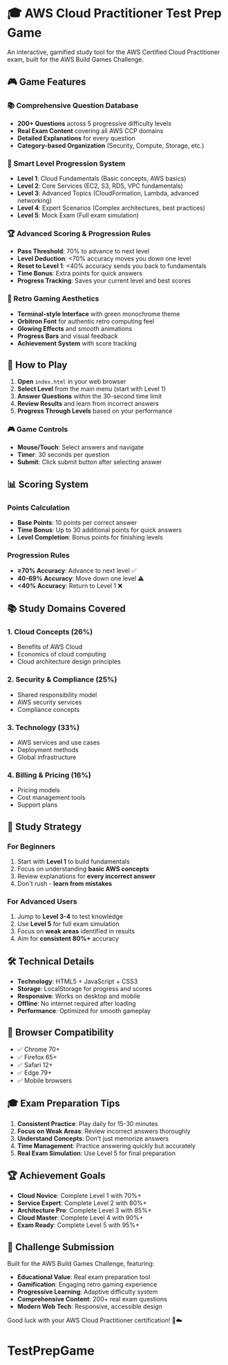# 🎓 AWS Cloud Practitioner Test Prep Game

An interactive, gamified study tool for the AWS Certified Cloud Practitioner exam, built for the AWS Build Games Challenge.

## 🎮 Game Features

### 📚 Comprehensive Question Database
- **200+ Questions** across 5 progressive difficulty levels
- **Real Exam Content** covering all AWS CCP domains
- **Detailed Explanations** for every question
- **Category-based Organization** (Security, Compute, Storage, etc.)

### 🎯 Smart Level Progression System
- **Level 1**: Cloud Fundamentals (Basic concepts, AWS basics)
- **Level 2**: Core Services (EC2, S3, RDS, VPC fundamentals)
- **Level 3**: Advanced Topics (CloudFormation, Lambda, advanced networking)
- **Level 4**: Expert Scenarios (Complex architectures, best practices)
- **Level 5**: Mock Exam (Full exam simulation)

### 🏆 Advanced Scoring & Progression Rules
- **Pass Threshold**: 70% to advance to next level
- **Level Deduction**: <70% accuracy moves you down one level
- **Reset to Level 1**: <40% accuracy sends you back to fundamentals
- **Time Bonus**: Extra points for quick answers
- **Progress Tracking**: Saves your current level and best scores

### 🎨 Retro Gaming Aesthetics
- **Terminal-style Interface** with green monochrome theme
- **Orbitron Font** for authentic retro computing feel
- **Glowing Effects** and smooth animations
- **Progress Bars** and visual feedback
- **Achievement System** with score tracking

## 🚀 How to Play

1. **Open** `index.html` in your web browser
2. **Select Level** from the main menu (start with Level 1)
3. **Answer Questions** within the 30-second time limit
4. **Review Results** and learn from incorrect answers
5. **Progress Through Levels** based on your performance

### 🎮 Game Controls
- **Mouse/Touch**: Select answers and navigate
- **Timer**: 30 seconds per question
- **Submit**: Click submit button after selecting answer

## 📊 Scoring System

### Points Calculation
- **Base Points**: 10 points per correct answer
- **Time Bonus**: Up to 30 additional points for quick answers
- **Level Completion**: Bonus points for finishing levels

### Progression Rules
- **≥70% Accuracy**: Advance to next level ✅
- **40-69% Accuracy**: Move down one level ⚠️
- **<40% Accuracy**: Return to Level 1 ❌

## 📚 Study Domains Covered

### 1. Cloud Concepts (26%)
- Benefits of AWS Cloud
- Economics of cloud computing
- Cloud architecture design principles

### 2. Security & Compliance (25%)
- Shared responsibility model
- AWS security services
- Compliance concepts

### 3. Technology (33%)
- AWS services and use cases
- Deployment methods
- Global infrastructure

### 4. Billing & Pricing (16%)
- Pricing models
- Cost management tools
- Support plans

## 🎯 Study Strategy

### For Beginners
1. Start with **Level 1** to build fundamentals
2. Focus on understanding **basic AWS concepts**
3. Review explanations for **every incorrect answer**
4. Don't rush - **learn from mistakes**

### For Advanced Users
1. Jump to **Level 3-4** to test knowledge
2. Use **Level 5** for full exam simulation
3. Focus on **weak areas** identified in results
4. Aim for **consistent 80%+** accuracy

## 🛠️ Technical Details

- **Technology**: HTML5 + JavaScript + CSS3
- **Storage**: LocalStorage for progress and scores
- **Responsive**: Works on desktop and mobile
- **Offline**: No internet required after loading
- **Performance**: Optimized for smooth gameplay

## 📱 Browser Compatibility

- ✅ Chrome 70+
- ✅ Firefox 65+
- ✅ Safari 12+
- ✅ Edge 79+
- ✅ Mobile browsers

## 🎓 Exam Preparation Tips

1. **Consistent Practice**: Play daily for 15-30 minutes
2. **Focus on Weak Areas**: Review incorrect answers thoroughly
3. **Understand Concepts**: Don't just memorize answers
4. **Time Management**: Practice answering quickly but accurately
5. **Real Exam Simulation**: Use Level 5 for final preparation

## 🏆 Achievement Goals

- **Cloud Novice**: Complete Level 1 with 70%+
- **Service Expert**: Complete Level 2 with 80%+
- **Architecture Pro**: Complete Level 3 with 85%+
- **Cloud Master**: Complete Level 4 with 90%+
- **Exam Ready**: Complete Level 5 with 95%+

## 🎯 Challenge Submission

Built for the AWS Build Games Challenge, featuring:
- **Educational Value**: Real exam preparation tool
- **Gamification**: Engaging retro gaming experience
- **Progressive Learning**: Adaptive difficulty system
- **Comprehensive Content**: 200+ real exam questions
- **Modern Web Tech**: Responsive, accessible design

Good luck with your AWS Cloud Practitioner certification! 🚀☁️
# TestPrepGame
